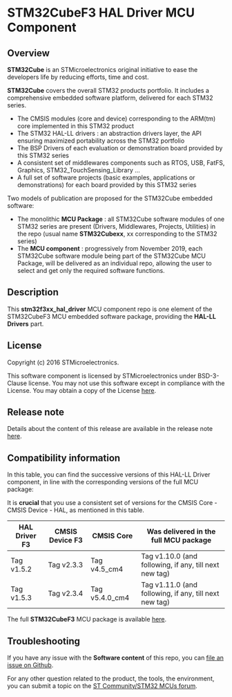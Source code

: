 # STM32CubeF3 HAL Driver MCU Component

## Overview

**STM32Cube** is an STMicroelectronics original initiative to ease the developers life by reducing efforts, time and cost.

**STM32Cube** covers the overall STM32 products portfolio. It includes a comprehensive embedded software platform, delivered for each STM32 series.
   * The CMSIS modules (core and device) corresponding to the ARM(tm) core implemented in this STM32 product
   * The STM32 HAL-LL drivers : an abstraction drivers layer, the API ensuring maximized portability across the STM32 portfolio
   * The BSP Drivers of each evaluation or demonstration board provided by this STM32 series
   * A consistent set of middlewares components such as RTOS, USB, FatFS, Graphics, STM32_TouchSensing_Library ...
   * A full set of software projects (basic examples, applications or demonstrations) for each board provided by this STM32 series

Two models of publication are proposed for the STM32Cube embedded software:
   * The monolithic **MCU Package** : all STM32Cube software modules of one STM32 series are present (Drivers, Middlewares, Projects, Utilities) in the repo (usual name **STM32Cubexx**, xx corresponding to the STM32 series)
   * The **MCU component** : progressively from November 2019, each STM32Cube software module being part of the STM32Cube MCU Package, will be delivered as an individual repo, allowing the user to select and get only the required software functions.

## Description

This **stm32f3xx_hal_driver** MCU component repo is one element of the STM32CubeF3 MCU embedded software package, providing the **HAL-LL Drivers** part.

## License

Copyright (c) 2016 STMicroelectronics.

This software component is licensed by STMicroelectronics under BSD-3-Clause license. You may not use this software except in compliance with the License. 
You may obtain a copy of the License [here](https://opensource.org/licenses/BSD-3-Clause).

## Release note

Details about the content of this release are available in the release note [here](https://htmlpreview.github.io/?https://github.com/STMicroelectronics/stm32f3xx_hal_driver/blob/master/Release_Notes.html).

## Compatibility information

In this table, you can find the successive versions of this HAL-LL Driver component, in line with the corresponding versions of the full MCU package:

It is **crucial** that you use a consistent set of versions for the CMSIS Core - CMSIS Device - HAL, as mentioned in this table.

HAL Driver F3 | CMSIS Device F3 | CMSIS Core | Was delivered in the full MCU package
------------- | --------------- | ---------- | -------------------------------------
Tag v1.5.2 | Tag v2.3.3 | Tag v4.5_cm4 | Tag v1.10.0 (and following, if any, till next new tag)
Tag v1.5.3 | Tag v2.3.4 | Tag v5.4.0_cm4 | Tag v1.11.0 (and following, if any, till next new tag)

The full **STM32CubeF3** MCU package is available [here](https://github.com/STMicroelectronics/STM32CubeF3).

## Troubleshooting

If you have any issue with the **Software content** of this repo, you can [file an issue on Github](https://github.com/STMicroelectronics/stm32f3xx_hal_driver/issues/new).

For any other question related to the product, the tools, the environment, you can submit a topic on the [ST Community/STM32 MCUs forum](https://community.st.com/s/group/0F90X000000AXsASAW/stm32-mcus).